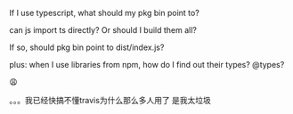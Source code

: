 If I use typescript, what should my pkg bin point to?

can js import ts directly? Or should I build them all?

If so, should pkg bin point to dist/index.js?

plus: when I use libraries from npm, how do I find out their types? @types?

:weary:

。。。我已经快搞不懂travis为什么那么多人用了
是我太垃圾